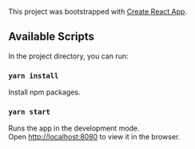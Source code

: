 This project was bootstrapped with [Create React App](https://github.com/facebook/create-react-app).

## Available Scripts

In the project directory, you can run:

### `yarn install`
Install npm packages.

### `yarn start`

Runs the app in the development mode.<br />
Open [http://localhost:8080](http://localhost:8080) to view it in the browser.



